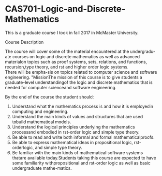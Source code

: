 # CAS701-Logic-and-Discrete-Mathematics


This is a graduate course I took in fall 2017 in McMaster University.

Course Description

The course will cover some of the material encountered at the undergradu-ate courses on logic and discrete mathematics as well as advanced materialon  topics  such  as  proof  systems,  sets,  relations,  and  functions,  recursion,type theory, and  rst and higher order logic systems.  
There will be empha-sis on topics related to computer science and software engineering.
"MissionThe mission of this course is to give students a graduate-level understandingof 
the logic and discrete mathematics that is needed for computer scienceand software engineering.  

By the end of the course the student should:
1.  Understand what the mathematics process is and how it is employedin computing and engineering.
2.  Understand the main kinds of values and structures that are used tobuild mathematical models.
3.  Understand the logical principles underlying the mathematics processand embodied in  rst-order logic and simple type theory.
4.  Be  able  to  read  and  write  both  informal  and  formal  mathematicalproofs.
5.  Be able to express mathematical ideas in propositional logic,  rst-orderlogic, and simple type theory.
6.  Be familiar with the main kinds of mathematical software systems thatare available today.Students  taking  this  course  are  expected  to  have  some  familiarity  withpropositional  and   rst-order  logic  as  well  as  basic  undergraduate  mathe-matics.
